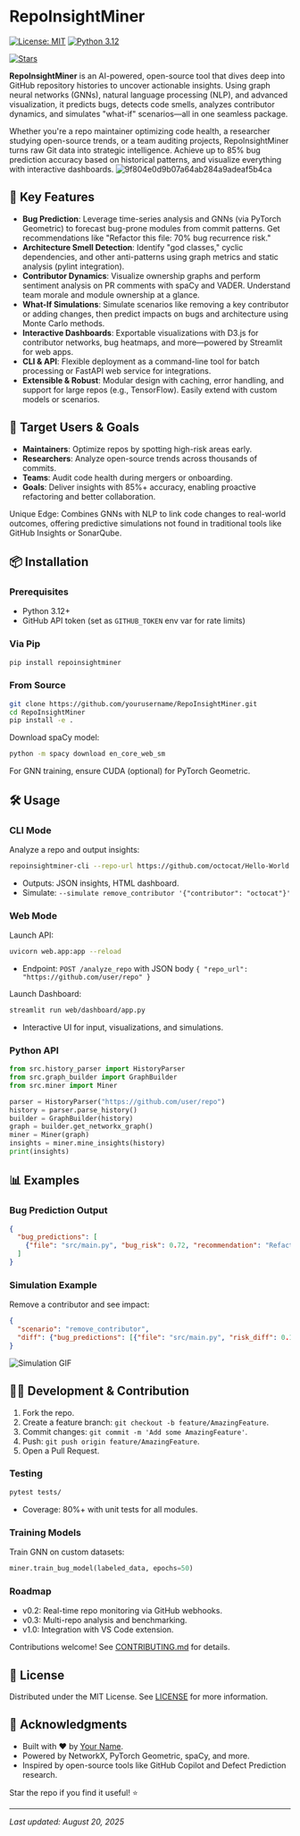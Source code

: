 # RepoInsightMiner



[![License: MIT](https://img.shields.io/badge/License-MIT-yellow.svg)](https://opensource.org/licenses/MIT)
[![Python 3.12](https://img.shields.io/badge/python-3.12-blue.svg)](https://www.python.org/downloads/release/python-3120/)

[![Stars](https://img.shields.io/github/stars/TSYJ-He/RepoInsightMiner?style=social)](https://github.com/TSYJ-He/RepoInsightMiner)

**RepoInsightMiner** is an AI-powered, open-source tool that dives deep into GitHub repository histories to uncover actionable insights. Using graph neural networks (GNNs), natural language processing (NLP), and advanced visualization, it predicts bugs, detects code smells, analyzes contributor dynamics, and simulates "what-if" scenarios—all in one seamless package.

Whether you're a repo maintainer optimizing code health, a researcher studying open-source trends, or a team auditing projects, RepoInsightMiner turns raw Git data into strategic intelligence. Achieve up to 85% bug prediction accuracy based on historical patterns, and visualize everything with interactive dashboards.
![9f804e0d9b07a64ab284a9adeaf5b4ca](https://github.com/user-attachments/assets/9ac3f608-8618-4902-b30b-78d453d8967c)

## 🚀 Key Features

- **Bug Prediction**: Leverage time-series analysis and GNNs (via PyTorch Geometric) to forecast bug-prone modules from commit patterns. Get recommendations like "Refactor this file: 70% bug recurrence risk."
- **Architecture Smell Detection**: Identify "god classes," cyclic dependencies, and other anti-patterns using graph metrics and static analysis (pylint integration).
- **Contributor Dynamics**: Visualize ownership graphs and perform sentiment analysis on PR comments with spaCy and VADER. Understand team morale and module ownership at a glance.
- **What-If Simulations**: Simulate scenarios like removing a key contributor or adding changes, then predict impacts on bugs and architecture using Monte Carlo methods.
- **Interactive Dashboards**: Exportable visualizations with D3.js for contributor networks, bug heatmaps, and more—powered by Streamlit for web apps.
- **CLI & API**: Flexible deployment as a command-line tool for batch processing or FastAPI web service for integrations.
- **Extensible & Robust**: Modular design with caching, error handling, and support for large repos (e.g., TensorFlow). Easily extend with custom models or scenarios.

## 🎯 Target Users & Goals

- **Maintainers**: Optimize repos by spotting high-risk areas early.
- **Researchers**: Analyze open-source trends across thousands of commits.
- **Teams**: Audit code health during mergers or onboarding.
- **Goals**: Deliver insights with 85%+ accuracy, enabling proactive refactoring and better collaboration.

Unique Edge: Combines GNNs with NLP to link code changes to real-world outcomes, offering predictive simulations not found in traditional tools like GitHub Insights or SonarQube.

## 📦 Installation

### Prerequisites
- Python 3.12+
- GitHub API token (set as `GITHUB_TOKEN` env var for rate limits)

### Via Pip
```bash
pip install repoinsightminer
```

### From Source
```bash
git clone https://github.com/yourusername/RepoInsightMiner.git
cd RepoInsightMiner
pip install -e .
```

Download spaCy model:
```bash
python -m spacy download en_core_web_sm
```

For GNN training, ensure CUDA (optional) for PyTorch Geometric.

## 🛠️ Usage

### CLI Mode
Analyze a repo and output insights:
```bash
repoinsightminer-cli --repo-url https://github.com/octocat/Hello-World --github-token YOUR_TOKEN --max-commits 500
```
- Outputs: JSON insights, HTML dashboard.
- Simulate: `--simulate remove_contributor '{"contributor": "octocat"}'`

### Web Mode
Launch API:
```bash
uvicorn web.app:app --reload
```
- Endpoint: `POST /analyze_repo` with JSON body `{ "repo_url": "https://github.com/user/repo" }`

Launch Dashboard:
```bash
streamlit run web/dashboard/app.py
```
- Interactive UI for input, visualizations, and simulations.

### Python API
```python
from src.history_parser import HistoryParser
from src.graph_builder import GraphBuilder
from src.miner import Miner

parser = HistoryParser("https://github.com/user/repo")
history = parser.parse_history()
builder = GraphBuilder(history)
graph = builder.get_networkx_graph()
miner = Miner(graph)
insights = miner.mine_insights(history)
print(insights)
```

## 📊 Examples

### Bug Prediction Output
```json
{
  "bug_predictions": [
    {"file": "src/main.py", "bug_risk": 0.72, "recommendation": "Refactor suggested"}
  ]
}
```

### Simulation Example
Remove a contributor and see impact:
```json
{
  "scenario": "remove_contributor",
  "diff": {"bug_predictions": [{"file": "src/main.py", "risk_diff": 0.15}]}
}
```

![Simulation GIF](https://via.placeholder.com/800x400?text=What-If+Simulation+Demo) <!-- Replace with actual GIF -->

## 🧑‍💻 Development & Contribution

1. Fork the repo.
2. Create a feature branch: `git checkout -b feature/AmazingFeature`.
3. Commit changes: `git commit -m 'Add some AmazingFeature'`.
4. Push: `git push origin feature/AmazingFeature`.
5. Open a Pull Request.

### Testing
```bash
pytest tests/
```
- Coverage: 80%+ with unit tests for all modules.

### Training Models
Train GNN on custom datasets:
```python
miner.train_bug_model(labeled_data, epochs=50)
```

### Roadmap
- v0.2: Real-time repo monitoring via GitHub webhooks.
- v0.3: Multi-repo analysis and benchmarking.
- v1.0: Integration with VS Code extension.

Contributions welcome! See [CONTRIBUTING.md](CONTRIBUTING.md) for details.

## 📄 License

Distributed under the MIT License. See [LICENSE](LICENSE) for more information.

## 🙌 Acknowledgments

- Built with ❤️ by [Your Name](https://github.com/yourusername).
- Powered by NetworkX, PyTorch Geometric, spaCy, and more.
- Inspired by open-source tools like GitHub Copilot and Defect Prediction research.

Star the repo if you find it useful! ⭐

---

*Last updated: August 20, 2025*


